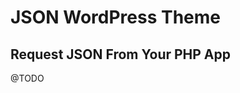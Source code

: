 JSON WordPress Theme
=========================
Request JSON From Your PHP App
------------------------------
  
  
@TODO
